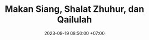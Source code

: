 ---
title: "Makan Siang, Shalat Zhuhur, dan Qailulah"
date: 2023-09-19 08:50:00 +07:00
position: 4
mode: timeline-inverted
time: 11:30-14:30
modal-id: 4
description: "Selesai belajar, santri makan siang, kemudian shalat Zhuhur. Selesai ba'diyah Zhuhur, santri bebersih diri dan kemudian qailulah (tidur siang) di asrama."
icon: cloud-sun
---